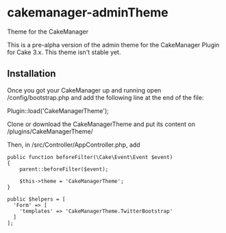 # cakemanager-adminTheme
Theme for the CakeManager

This is a pre-alpha version of the admin theme for the CakeManager Plugin for Cake 3.x. This theme isn't stable yet.

## Installation

Once you got your CakeManager up and running open /config/bootstrap.php and add the following line at the end of the file:

Plugin::load('CakeManagerTheme');


Clone or download the CakeManagerTheme and put its content on /plugins/CakeManagerTheme/

Then, in /src/Controller/AppController.php, add

    public function beforeFilter(\Cake\Event\Event $event)
    {
        parent::beforeFilter($event);

        $this->theme = 'CakeManagerTheme';
    }

    public $helpers = [
      'Form' => [
        'templates' => 'CakeManagerTheme.TwitterBootstrap'
      ]
    ];
